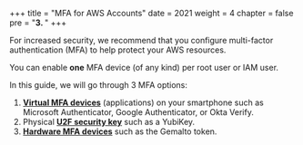 +++
title = "MFA for AWS Accounts"
date = 2021
weight = 4
chapter = false
pre = "<b>3. </b>"
+++

For increased security, we recommend that you configure multi-factor authentication (MFA) to help protect your AWS resources.

You can enable **one** MFA device (of any kind) per root user or IAM user.

In this guide, we will go through 3 MFA options:

1. [**Virtual MFA devices**](1-virtual-mfa-device) (applications) on your smartphone such as Microsoft Authenticator, Google Authenticator, or Okta Verify.
2. Physical [**U2F security key**](2-u2f-security-key) such as a YubiKey.
3. [**Hardware MFA devices**](3-other-hardware-mfa-device) such as the Gemalto token.
